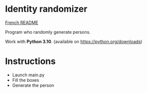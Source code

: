 # Identity randomizer
[French README](README_french.md)

Program who randomly generate persons.

Work with **Python 3.10**. (available on https://python.org/downloads)

# Instructions
* Launch main.py
* Fill the boxes
* Generate the person
